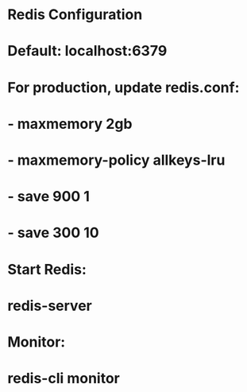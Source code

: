 # Redis Configuration
# Default: localhost:6379

# For production, update redis.conf:
# - maxmemory 2gb
# - maxmemory-policy allkeys-lru
# - save 900 1
# - save 300 10

# Start Redis:
# redis-server

# Monitor:
# redis-cli monitor
